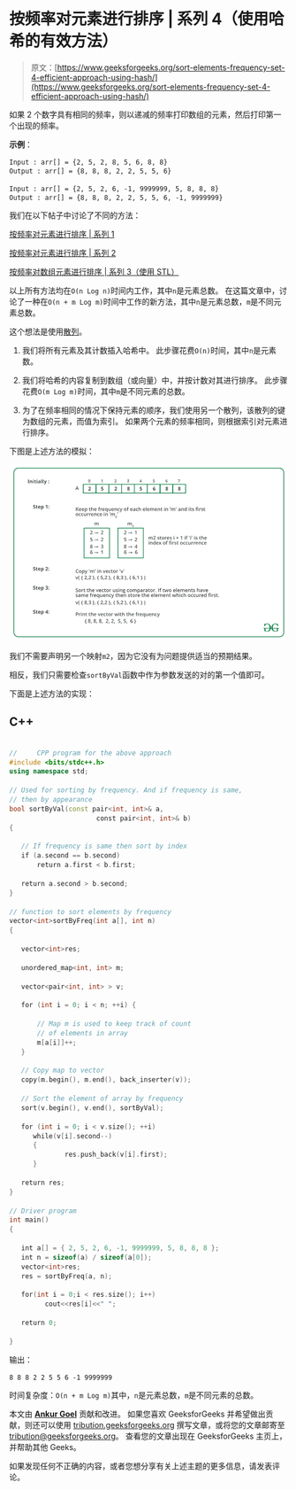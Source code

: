 # 按频率对元素进行排序 | 系列 4（使用哈希的有效方法）

> 原文：[https://www.geeksforgeeks.org/sort-elements-frequency-set-4-efficient-approach-using-hash/](https://www.geeksforgeeks.org/sort-elements-frequency-set-4-efficient-approach-using-hash/)

如果 2 个数字具有相同的频率，则以递减的频率打印数组的元素，然后打印第一个出现的频率。

**示例**：

```
Input : arr[] = {2, 5, 2, 8, 5, 6, 8, 8}
Output : arr[] = {8, 8, 8, 2, 2, 5, 5, 6}

Input : arr[] = {2, 5, 2, 6, -1, 9999999, 5, 8, 8, 8}
Output : arr[] = {8, 8, 8, 2, 2, 5, 5, 6, -1, 9999999}

```

我们在以下帖子中讨论了不同的方法：

[按频率对元素进行排序 | 系列 1](https://www.geeksforgeeks.org/sort-elements-by-frequency/)

[按频率对元素进行排序 | 系列 2](https://www.geeksforgeeks.org/sort-elements-by-frequency-set-2/)

[按频率对数组元素进行排序 | 系列 3（使用 STL）](https://www.geeksforgeeks.org/sort-elements-by-frequency-set-3/)

以上所有方法均在`O(n Log n)`时间内工作，其中`n`是元素总数。 在这篇文章中，讨论了一种在`O(n + m Log m)`时间中工作的新方法，其中`n`是元素总数，`m`是不同元素总数。

这个想法是使用[散列](https://www.geeksforgeeks.org/hashing-data-structure/)。

1.  我们将所有元素及其计数插入哈希中。 此步骤花费`O(n)`时间，其中`n`是元素数。

2.  我们将哈希的内容复制到数组（或向量）中，并按计数对其进行排序。 此步骤花费`O(m Log m)`时间，其中`m`是不同元素的总数。

3.  为了在频率相同的情况下保持元素的顺序，我们使用另一个散列，该散列的键为数组的元素，而值为索引。 如果两个元素的频率相同，则根据索引对元素进行排序。

下图是上述方法的模拟：

![](img/8216aa935ae2833360ce5c42a0c8a7d5.png)

我们不需要声明另一个映射`m2`，因为它没有为问题提供适当的预期结果。

相反，我们只需要检查`sortByVal`函数中作为参数发送的对的第一个值即可。

下面是上述方法的实现：

## C++

```cpp

//     CPP program for the above approach 
#include <bits/stdc++.h>
using namespace std;

// Used for sorting by frequency. And if frequency is same,
// then by appearance
bool sortByVal(const pair<int, int>& a, 
                      const pair<int, int>& b)
{

   // If frequency is same then sort by index
   if (a.second == b.second)  
       return a.first < b.first;

   return a.second > b.second;
}

// function to sort elements by frequency
vector<int>sortByFreq(int a[], int n)
{

   vector<int>res;

   unordered_map<int, int> m;

   vector<pair<int, int> > v;

   for (int i = 0; i < n; ++i) {

       // Map m is used to keep track of count  
       // of elements in array
       m[a[i]]++;      
   }

   // Copy map to vector
   copy(m.begin(), m.end(), back_inserter(v));

   // Sort the element of array by frequency
   sort(v.begin(), v.end(), sortByVal);

   for (int i = 0; i < v.size(); ++i)  
      while(v[i].second--)
      {
              res.push_back(v[i].first);
      }

   return res;
}

// Driver program
int main()
{

   int a[] = { 2, 5, 2, 6, -1, 9999999, 5, 8, 8, 8 };
   int n = sizeof(a) / sizeof(a[0]);
   vector<int>res;
   res = sortByFreq(a, n);

   for(int i = 0;i < res.size(); i++)
         cout<<res[i]<<" ";

   return 0;

}

```

输出：

```
8 8 8 2 2 5 5 6 -1 9999999 

```

时间复杂度：`O(n + m Log m)`其中，`n`是元素总数，`m`是不同元素的总数。

本文由 [**Ankur Goel**](https://auth.geeksforgeeks.org/user/AnkurGoel) 贡献和改进。 如果您喜欢 GeeksforGeeks 并希望做出贡献，则还可以使用 [tribution.geeksforgeeks.org](http://www.contribute.geeksforgeeks.org) 撰写文章，或将您的文章邮寄至 tribution@geeksforgeeks.org。 查看您的文章出现在 GeeksforGeeks 主页上，并帮助其他 Geeks。

如果发现任何不正确的内容，或者您​​想分享有关上述主题的更多信息，请发表评论。


